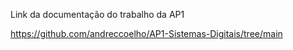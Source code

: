 Link da documentação do trabalho da AP1

https://github.com/andreccoelho/AP1-Sistemas-Digitais/tree/main
